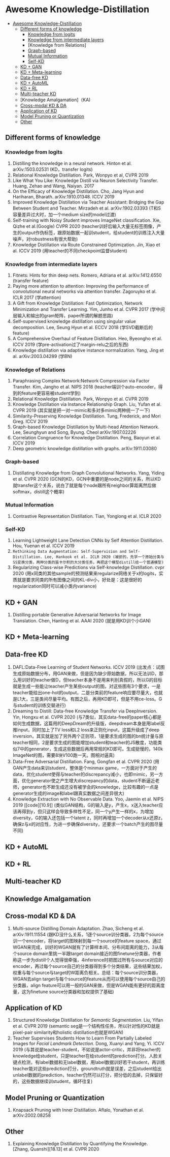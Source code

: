 # Awesome Knowledge-Distillation

- [Awesome Knowledge-Distillation](#awesome-knowledge-distillation)
  - [Different forms of knowledge](#different-forms-of-knowledge)
    - [Knowledge from logits](#knowledge-from-logits)
    - [Knowledge from intermediate layers](#knowledge-from-intermediate-layers)
    - [Knowledge from Relations]
    - [Graph-based](#graph-based)
    - [Mutual Information](#mutual-information)
    - [Self-KD](#self-kd)
  - [KD + GAN](#kd--gan)
  - [KD + Meta-learning](#kd--meta-learning)
  - [Data-free KD](#data-free-kd)
  - [KD + AutoML](#kd--automl)
  - [KD + RL](#kd--rl)
  - [Multi-teacher KD](#multi-teacher-kd)
  - [Knowledge Amalgamation]（KA)
  - [Cross-modal KD & DA](#cross-modal-kd--da)
  - [Application of KD](#application-of-kd)
  - [Model Pruning or Quantization](#model-pruning-or-quantization)
  - [Other](#other)

## Different forms of knowledge

### Knowledge from logits

1. Distilling the knowledge in a neural network. Hinton et al. arXiv:1503.02531 (KD，transfer logits)
2. Relational Knowledge Distillation.  Park, Wonpyo et al, CVPR 2019
3. Like What You Like: Knowledge Distill via Neuron Selectivity Transfer. Huang, Zehao and Wang, Naiyan. 2017
4. On the Efficacy of Knowledge Distillation. Cho, Jang Hyun and Hariharan, Bharath. arXiv:1910.01348. ICCV 2019
5. Improved Knowledge Distillation via Teacher Assistant: Bridging the Gap Between Student and Teacher. Mirzadeh et al. arXiv:1902.03393 (T和S容量差异过大时，加一个medium size的model过渡)
6. Self-training with Noisy Student improves ImageNet classification. Xie, Qizhe et al.(Google) CVPR 2020 (teacher训好后输入大量无标签图像，产生的output作伪标签，跟原始数据一起训student，给student的训练注入大量噪声，对robustness有很大帮助)
7. Knowledge Distillation via Route Constrained Optimization. Jin, Xiao et al. ICCV 2019 (用teacher的不同checkpoint监督student)

### Knowledge from intermediate layers

1. Fitnets: Hints for thin deep nets. Romero, Adriana et al. arXiv:1412.6550 (transfer feature)
2. Paying more attention to attention: Improving the performance of convolutional neural networks via attention transfer. Zagoruyko et al. ICLR 2017 (学attention)
3. A Gift from Knowledge Distillation: Fast Optimization, Network Minimization and Transfer Learning. Yim, Junho et al. CVPR 2017 (学中间层输入和输出的gram矩阵，paper所谓的解题思路)
4. Self-supervised knowledge distillation using singular value decomposition. Lee, Seung Hyun et al. ECCV 2018 (学SVD截断后的feature)
6. A Comprehensive Overhaul of Feature Distillation. Heo, Byeongho et al. ICCV 2019 (学pre-activation过了margin-relu之后的东西)
7. Knowledge distillation via adaptive instance normalization. Yang, Jing et al. arXiv:2003.04289 (学BN)

### Knowledge of Relations

1. Paraphrasing Complex Network:Network Compression via Factor Transfer. Kim, Jangho et al. NIPS 2018 (teacher端训个auto-encoder，得到的feature更容易被student学到)
2. Relational Knowledge Distillation.  Park, Wonpyo et al. CVPR 2019
3. Knowledge Distillation via Instance Relationship Graph. Liu, Yufan et al. CVPR 2019 (其实就是把一对一mimic和多对多mimic两种统一了一下)
5. Similarity-Preserving Knowledge Distillation. Tung, Frederick, and Mori Greg. ICCV 2019
6. Graph-based Knowledge Distillation by Multi-head Attention Network. Lee, Seunghyun and Song, Byung. Cheol arXiv:1907.02226
7. Correlation Congruence for Knowledge Distillation. Peng, Baoyun et al. ICCV 2019
8. Deep geometric knowledge distillation with graphs. arXiv:1911.03080

### Graph-based

1. Distillating Knowledge from Graph Convolutional Networks. Yang, Yiding et al. CVPR 2020 (GCN的KD，GCN中重要的是node之间的关系，所以KD就transfer这个关系，说白了就是每个node跟所有neighbor算距离然后做softmax，distill这个概率)

### Mutual Information

1. Contrastive Representation Distillation. Tian, Yonglong et al. ICLR 2020

### Self-KD

1. Learning Lightweight Lane Detection CNNs by Self Attention Distillation. Hou, Yuenan et al. ICCV 2019
2. `Rethinking Data Augmentation: Self-Supervision and Self-Distillation. Lee, Hankook et al. ICLR 2020 (被拒的，先学一个原始分类与SS变换分类，两种分类的笛卡尔积的大分类任务，再把这个模型distill给一个普通模型)`
3. Regularizing Class-wise Predictions via Self-knowledge Distillation. cvpr 2020 (用x同类的其他sample的预测结果来regularize网络关于x的logits，实质就是要求同类的所有图像之间的KL-div小，好处是：这是很好的regularization同时可以减小类内variance)

## KD + GAN

1. Distilling portable Generative Adversarial Networks for Image Translation. Chen, Hanting et al. AAAI 2020 (就是用KD训个小GAN)

## KD + Meta-learning

## Data-free KD
1. DAFL:Data-Free Learning of Student Networks. ICCV 2019 (出发点：试图生成原始数据分布，用GAN来做，但是因为缺少原始数据，所以无法训D，那么用训好的teacher做D，但teacher本身不是用来判别真假的，所以G的目标就是生成一些能让teacher产生某些output的图，对这些图有3个要求，一是teacher能给出one-hot的output，二是分类前的feature响应要尽量大，也就是L1大，三是类间尽量平均。有图之后，再用KD即可，但是不用ce-loss。G与student的训练交替进行)
2. Dreaming to Distill: Data-free Knowledge Transfer via DeepInversion. Yin, Hongxu et al. CVPR 2020 (与7类似，其实data-free的paper核心都是如何生成数据，这篇用的DeepDream的升级版，deepdream本身是用label反推input，同时加上了TV loss和L2 loss来正则化input，这篇升级成了deep inversion，其实就是加了另外两个正则项，1是要求生成的图的bn统计量与原teacher相同，2是要求生成的图能增加student和teacher的JS散度，功能类似7中的generator，生成这些数据后再用常规的KD即可。生成挺慢的，140k ImageNet的图，需要8块V100跑一天。图相对逼真)
3. Data-Free Adversarial Distillation. Fang, Gongfan et al. CVPR 2020 (用GAN产生data来训student，整体是个minmax game，一方面对于产生的data，优化student使得与teacher的discrepancy减小，也即mimic，另一方面，优化generator使之产生增大discrepancy的data，student不断逼近老师，generator也不断生成还没有被学会的knowledge，比较有趣的一点是generator生成的image和label跟真实数据之间差异很大)
4. Knowledge Extraction with No Observable Data. Yoo, Jaemin et al. NIPS 2019 [[code][10.9]] (类似GAN结构，G的输入是y，产生x，x送入teacher应该再得到y，但只这样会导致多样性不足，同一个y产生一样的x，为增加diversity，G的输入还包括一个latent z，同时再增加一个decoder从x还原z，确保z与x的对应性，为进一步确保diversity，还要求一个batch产生的图尽量不同)

## KD + AutoML

## KD + RL

## Multi-teacher KD 

## Knowledge Amalgamation

## Cross-modal KD & DA

1. Multi-source Distilling Domain Adaptation. Zhao, Sicheng et al. arXiv:1911.11554 (跟KD没什么关系，1逐个source训分类器，2为每个source训一个encoder，将target的图映射到每一个source的feature space，通过WGAN来完成，训好的WGAN就有了计算样本间、分布间距离的能力，3从每个source domain里挑一半跟target domain接近的图finetune分类器，作者称这一步为distill个人觉得很牵强，4inference时把图过所有与source对应的encoder，再过每个source自己的分类器得到多个分类结果，这些结果加权，权重与每个source与target的W距离负相关。总结：每个source训分类器，WGAN去align target与每个source的feature从而可以使用每个source自己的分类器，align feature可以用一般的GAN来做，但是WGAN能有更好的距离度量，这为finetune source分类器和加权提供了基础)

## Application of KD

1. Structured Knowledge Distillation for _Semantic Segmentation_. Liu, Yifan et al. CVPR 2019 (semantic seg是一个结构性任务，所以针对性的KD就是pixel-pair similarity和holistic distillation也就是WGAN)
2. Teacher Supervises Students How to Learn From Partially Labeled Images for _Facial Landmark Detection_. Dong, Xuanyi and Yang, Yi. ICCV 2019 (与其说是teacher-student，不如说是actor-critic，并非将teacher的knowledge给student，只是teacher在给student的prediction打分。人脸关键点检测，有label数据和无label数据，用label数据训好若干student，再训练teacher能对这些prediction打分，groundtruth就是误差，之后student给出unlabel数据的prediction，teacher仍然可以打分，把分低的去掉，只保留好的，这些数据继续训student，循环往复)

## Model Pruning or Quantization

1. Knapsack Pruning with Inner Distillation. Aflalo, Yonathan et al. arXiv:2002.08258

## Other

1. Explaining Knowledge Distillation by Quantifying the Knowledge. [Zhang, Quanshi][18.13] et al. CVPR 2020


